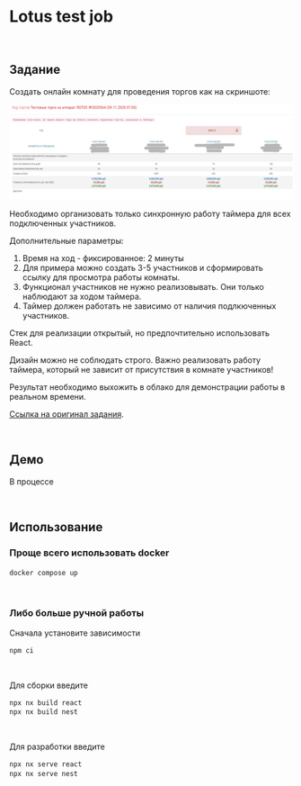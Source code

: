# Lotus test job

&nbsp;
## Задание

Создать онлайн комнату для проведения торгов как на скриншоте:

![Комната проведения торгов](./timer.png)

Необходимо организовать только синхронную работу таймера для всех подключенных участников. 

Дополнительные параметры:
  1. Время на ход - фиксированное: 2 минуты
  2. Для примера можно создать 3-5 участников и сформировать ссылку для просмотра работы комнаты.
  3. Функционал участников не нужно реализовывать. Они только наблюдают за ходом таймера.
  4. Таймер должен работать не зависимо от наличия подлкюченных участников.

Стек для реализации открытый, но предпочтительно использовать React.

Дизайн можно не соблюдать строго. Важно реализовать работу таймера, который не зависит от присутствия в комнате участников!

Результат необходимо выхожить в облако для демонстрации работы в реальном времени.

[Ссылка на оригинал задания](https://github.com/lotus-uems/Test_React_Trade).

&nbsp;

## Демо

В процессе
<!---
[https://test-task-gazprombank.vercel.app/](https://test-task-gazprombank.vercel.app/))
-->

&nbsp;

## Использование

### Проще всего использовать docker

```bash
docker compose up
```

&nbsp;

### Либо больше ручной работы

Сначала установите зависимости

```bash
npm ci
```

&nbsp;

Для сборки введите

```bash
npx nx build react
npx nx build nest
```

&nbsp;

Для разработки введите

```bash
npx nx serve react
npx nx serve nest
```
